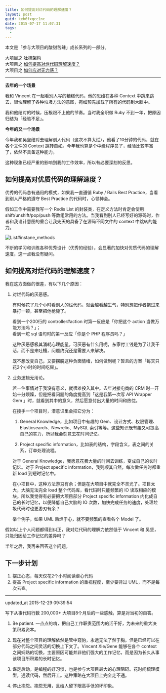 ```yaml
---
title: 如何提高对烂代码的理解速度？
layout: post
guid: keb6fxqcc1nc
date: 2015-07-17 11:07:31
tags:
  - 
---
```


本文是「参与大项目的酸甜苦辣」成长系列的一部分。

大项目之 [吐槽架构](/architecture.html)    
大项目之 [如何提高对烂代码理解速度？](/what's-the-fuck-I-am-reading.html)    
大项目之 [如何应对无力感？](/nothing-happens.html)  

---

**去年的一个场景**

我和 Vincent 在一起看别人写的糟糕代码，他的思维在各种 Context 中跳来跳去，很快理解了各种垃圾方法的意图，宛如预先加载了所有的代码到大脑中。

我和他结对的时候，压根跟不上他的节奏。当时我全职做 Ruby 不到一年，把原因归结为「经验不足」。


**今年的又一个场景**

今年我和吴坚结对去理解别人代码（这次不算太烂），他看了10分钟的代码，就在各个文件的 Context 跳转自如。今年我也算是个中级程序员了，经验比较丰富了，依然不具备这种能力。

这种现象已经严重的影响到我的工作效率，所以有必要深刻的反思。


## 如何提高对优质代码的理解速度？

优秀的代码总有通用的模式，如果我一直遵循 Ruby / Rails Best Practice，当看到别人严格的遵守 Best Practice 的代码时，心领神会。

假如工作中需要我写一个 Redis List 的封装类，在定义方法时肯定会使用 shift/unshift/pop/push 等数组常用的方法。当我看到别人已经写好的源码时，作者和我设计意图的重合让我先天的具备了在源码不同文件的 context 中跳转的能力。

![List#instane_methods](/media/files/2015-07-17-list-instance-methods.png)

不断的学习和训练各种优秀设计（优秀的经验），会显著的加快对优质代码的理解速度，这一点我没有疑问。


## 如何提高对烂代码的理解速度？

我在这方面做的很差，有以下几个原因：

1. 对烂代码的厌恶感。

    有时候花了几个小时看别人的烂代码，就会越看越生气，特别想把作者拖过来暴打一顿，甚至把他枪毙了。

    看到一个200行的 controller#action 时第一反应是「你把这个 action 当做万能方法吗？」；  
    看到一坨 sql 语句时的第一反应「你是个 PHP 程序员吗？」

    这种厌恶感极其消耗心理能量。可厌恶有什么用呢，东家付工钱是为了让我干活，而不是来吐槽，问题终究还是需要人来解决。

    既不想改变自己，又要摆脱这种负面情绪，如何做到呢？暂且的方案「每天只花2个小时的时间吃屎」。


2. 业务逻辑无用论。

    若一件事情对于我没有意义，就很难投入其中。去年对接电商的 CRM 时一开始十分烦躁，但是把看问题的角度提高到「这是我第一次写 API Wrapper Gem 」时，就看到其中的意义，然后愿意付出大量的时间和热忱。

    在接手一个项目时，潜意识里会把它分为：

    1. General Knowledge，比如项目中有趣的 Gem、设计方式、权限管理、Elasticsearch、Newrelic、MySQL 索引等等。这些知识既有趣又可提高自己的实力，所以我会刻意去花时间记忆。

    2. Project specific information，比如表的结构，字段含义，表之间的关系，订单处理流程。

    对于 General Knowledge，我愿意花费大量的时间去训练，变成自己的长时记忆。对于 Project specific information，我则顺其自然，每次做任务时都重新 load 到短时记忆中。

    在小项目中，这种方法游刃有余；但是在大项目中就完全不灵光了。项目太大，大脑无法完全 load 整个代码库，看代码时只能频繁的 IO 读取相应的模块。所以我觉得有必要把大项目部分 Project specific information 内化成自己的长时记忆，以便降低自己大脑的 IO 次数，加快完成任务的速度，处理垃圾代码时也更游刃有余？
 
    举个例子，如果 UML 熟烂于心，就不要频繁的查看各个 Model 了。


假如以上个人问题都得到纠正，我对烂代码的理解力依然低于 Vincent 和 吴坚，只能归因给工作记忆的差异吗？

半年之后，我再来回答这个问题。


## 下一步计划

1. 摆正心态，每天仅花2个小时阅读虐心代码
2. 提高 Project specific information 的重视程度，至少要背过 UML，而不是每次去查。

---

updated_at 2015-12-29 09:39:54

写下从事代码行数 200,000+ 大项目8个月后的一些感触，算是对当初的自答。

1. Be patient. 一点点的啃，把自己工作职责范围内的活干好，为未来的重大决策积累资本。

2. 现在对整个项目的理解依然是管中窥豹，永远无法了然于胸。但是已经可以在部分代码之间灵活的切换上下文了。Vincent Xie/Gene 能够在各个 context 之间娴熟的切换，主要原因可能并非他们强大的工作记忆，而是因为长久从事该项目所积累的长时记忆。

3. 谋定后动，是编程的好习惯，也是参与大项目最大的心理阻碍。花时间梳理模型，通读代码，然后开工。这种策略在大项目上完全走不通。

4. 停止抱怨。抱怨无用，且给人留下眼高手低的坏印象。
